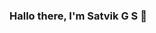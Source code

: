 ### Hallo there, I'm Satvik G S 👋

<!--
**gs7vik/gs7vik** is a ✨ _special_ ✨ repository because its `README.md` (this file) appears on your GitHub profile.

Here are some ideas to get you started:

- 🌱 I’m currently learning web development, ethical hacking and I have even started exploring competitive coding.
- 👯 I’m looking to collaborate on web development projects, e-sports. 
- 🤔 I’m looking for help with GSOC(Google Summer Of Code), SEO(Search Engine Optimisation) and competitive coding too.
- 💬 Ask me about : I'm like Jack of many trades, master of none person, so 🤞.
- 📫 How to reach me: Twitter: LINkedin
- 😄 Pronouns: he/his
- ⚡ Fun fact: Wish to meet Vladimir Putin once ಠ‿↼ .  
-->
